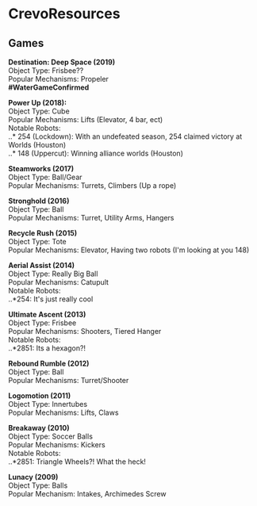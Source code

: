 # CrevoResources

## Games

**Destination: Deep Space (2019)**  
  Object Type: Frisbee??  
  Popular Mechanisms: Propeler  
  **#WaterGameConfirmed**  

**Power Up (2018):**  
  Object Type: Cube  
  Popular Mechanisms: Lifts (Elevator, 4 bar, ect)  
  Notable Robots:  
  ..* 254 (Lockdown): With an undefeated season, 254 claimed victory at Worlds (Houston)  
  ..* 148 (Uppercut): Winning alliance worlds (Houston)  
    
**Steamworks (2017)**   
  Object Type: Ball/Gear  
  Popular Mechanisms: Turrets, Climbers (Up a rope)  
  
**Stronghold (2016)**  
  Object Type: Ball  
  Popular Mechanisms: Turret, Utility Arms, Hangers  
  
**Recycle Rush (2015)**  
  Object Type: Tote  
  Popular Mechanisms: Elevator, Having two robots (I'm looking at you 148)  
  
**Aerial Assist (2014)**  
  Object Type: Really Big Ball  
  Popular Mechanisms: Catupult  
  Notable Robots:  
  ..*254: It's just really cool  

**Ultimate Ascent (2013)**  
  Object Type: Frisbee  
  Popular Mechanisms: Shooters, Tiered Hanger  
  Notable Robots:  
  ..*2851: Its a hexagon?!  
    
**Rebound Rumble (2012)**  
  Object Type: Ball  
  Popular Mechanisms: Turret/Shooter  
  
**Logomotion (2011)**  
  Object Type: Innertubes  
  Popular Mechanisms: Lifts, Claws  
  
**Breakaway (2010)**  
  Object Type: Soccer Balls  
  Popular Mechanisms: Kickers  
  Notable Robots:  
  ..*2851: Triangle Wheels?! What the heck!  
  
**Lunacy (2009)**  
  Object Type: Balls  
  Popular Mechanism: Intakes, Archimedes Screw  
